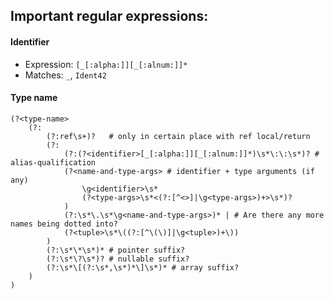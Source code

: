 ## Important regular expressions:

#### Identifier

* Expression: `[_[:alpha:]][_[:alnum:]]*`
* Matches: `_`, `Ident42`

#### Type name

```
(?<type-name>
    (?:
        (?:ref\s+)?   # only in certain place with ref local/return
        (?:
            (?:(?<identifier>[_[:alpha:]][_[:alnum:]]*)\s*\:\:\s*)? # alias-qualification
            (?<name-and-type-args> # identifier + type arguments (if any)
                \g<identifier>\s*
                (?<type-args>\s*<(?:[^<>]|\g<type-args>)+>\s*)?
            )
            (?:\s*\.\s*\g<name-and-type-args>)* | # Are there any more names being dotted into?
            (?<tuple>\s*\((?:[^\(\)]|\g<tuple>)+\))
        )
        (?:\s*\*\s*)* # pointer suffix?
        (?:\s*\?\s*)? # nullable suffix?
        (?:\s*\[(?:\s*,\s*)*\]\s*)* # array suffix?
    )
)
```
